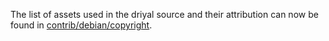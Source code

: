 The list of assets used in the driyal source and their attribution can now be found in [contrib/debian/copyright](../contrib/debian/copyright).
